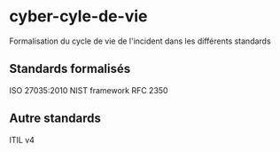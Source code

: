 # cyber-cyle-de-vie
Formalisation du cycle de vie de l'incident dans les différents standards

## Standards formalisés

ISO 27035:2010
NIST framework
RFC 2350

## Autre standards

ITIL v4
